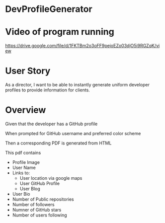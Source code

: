 # DevProfileGenerator

# Video of program running
https://drive.google.com/file/d/1FKTBm2o3oFF9pejoEZo03djO5i9RGZqK/view

# User Story

As a director, I want to be able to instantly generate uniform developer profiles to provide information for clients.

# Overview

Given that the developer has a GitHub profile

When prompted for GitHub username and preferred color scheme

Then a corresponding PDF is generated from HTML

This pdf contains
- Profile Image
- User Name
- Links to:
    - User location via google maps
    - User GitHub Profile
    - User Blog
- User Bio
- Number of Public repositories
- Number of followers
- Numner of GitHub stars
- Number of users following 